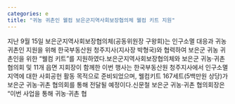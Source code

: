 ```yaml
---
categories: e
title: "귀농 귀촌인 웰컴 보은군지역사회보장협의체 웰컴 키트 지원"
---
```

지난 9월 15일 보은군지역사회보장협의체(공동위원장 구왕회)는 인구소멸 대응과 귀농 귀촌인 지원을 위해 한국부동산원 청주지사(지사장 박형국)와 협력하여 보은군 귀농 귀촌인을 위한 “웰컴 키트”를 지원하였다.보은군지역사회보장협의체와 보은군 귀농·귀촌 협의회 및 11개 읍면 지회장이 함께한 이번 행사는 한국부동산원 청주지사에서 인구소멸지역에 대한 사회공헌 활동 목적으로 준비되었으며, 웰컴키트 167세트(5백만원 상당)가 보은군 귀농·귀촌 협의회를 통해 전달될 예정이다.신문철 보은군 귀농·귀촌 협의회장은 “이번 사업을 통해 귀농·귀촌 협